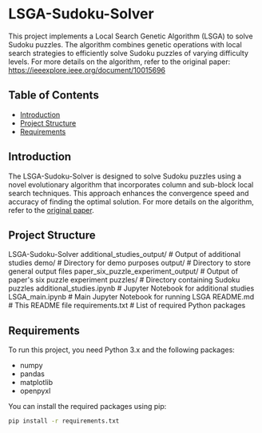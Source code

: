 # LSGA-Sudoku-Solver

This project implements a Local Search Genetic Algorithm (LSGA) to solve Sudoku puzzles. The algorithm combines genetic operations with local search strategies to efficiently solve Sudoku puzzles of varying difficulty levels.
For more details on the algorithm, refer to the original paper: https://ieeexplore.ieee.org/document/10015696


## Table of Contents

- [Introduction](#introduction)
- [Project Structure](#project-structure)
- [Requirements](#requirements) 

## Introduction

The LSGA-Sudoku-Solver is designed to solve Sudoku puzzles using a novel evolutionary algorithm that incorporates column and sub-block local search techniques. This approach enhances the convergence speed and accuracy of finding the optimal solution. For more details on the algorithm, refer to the [original paper](https://ieeexplore.ieee.org/document/10015696).

## Project Structure
LSGA-Sudoku-Solver
additional_studies_output/ # Output of additional studies
demo/ # Directory for demo purposes
output/ # Directory to store general output files
paper_six_puzzle_experiment_output/ # Output of paper's six puzzle experiment
puzzles/ # Directory containing Sudoku puzzles
additional_studies.ipynb # Jupyter Notebook for additional studies
LSGA_main.ipynb # Main Jupyter Notebook for running LSGA
README.md # This README file
requirements.txt # List of required Python packages


## Requirements

To run this project, you need Python 3.x and the following packages:

- numpy
- pandas
- matplotlib
- openpyxl

You can install the required packages using pip:

```sh
pip install -r requirements.txt
